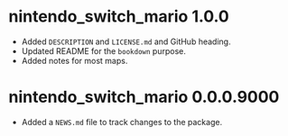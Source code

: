 # nintendo_switch_mario 1.0.0

* Added `DESCRIPTION` and `LICENSE.md` and  GitHub heading.
* Updated README for the `bookdown` purpose.
* Added notes for most maps.

# nintendo_switch_mario 0.0.0.9000

* Added a `NEWS.md` file to track changes to the package.
